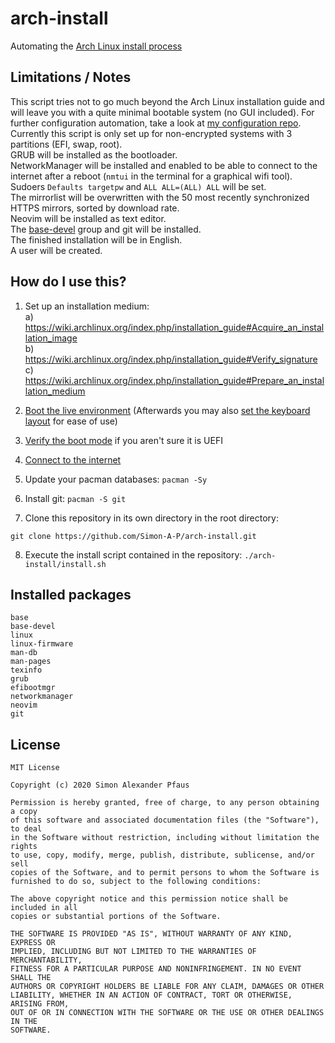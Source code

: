 # arch-install
Automating the [Arch Linux install process](https://wiki.archlinux.org/index.php/installation_guide)  

## Limitations / Notes
This script tries not to go much beyond the Arch Linux installation guide and will leave you with a quite minimal bootable system (no GUI included). For further configuration automation, take a look at [my configuration repo](https://github.com/Simon-A-P/dotfiles).  
Currently this script is only set up for non-encrypted systems with 3 partitions (EFI, swap, root).  
GRUB will be installed as the bootloader.  
NetworkManager will be installed and enabled to be able to connect to the internet after a reboot (```nmtui``` in the terminal for a graphical wifi tool).  
Sudoers ```Defaults targetpw``` and ```ALL ALL=(ALL) ALL``` will be set.  
The mirrorlist will be overwritten with the 50 most recently synchronized HTTPS mirrors, sorted by download rate.  
Neovim will be installed as text editor.  
The [base-devel](https://www.archlinux.org/groups/x86_64/base-devel/) group and git will be installed.  
The finished installation will be in English.  
A user will be created.  

## How do I use this?
1. Set up an installation medium:  
  a) https://wiki.archlinux.org/index.php/installation_guide#Acquire_an_installation_image  
  b) https://wiki.archlinux.org/index.php/installation_guide#Verify_signature  
  c) https://wiki.archlinux.org/index.php/installation_guide#Prepare_an_installation_medium  

2. [Boot the live environment](https://wiki.archlinux.org/index.php/installation_guide#Boot_the_live_environment) (Afterwards you may also [set the keyboard layout](https://wiki.archlinux.org/index.php/installation_guide#Set_the_keyboard_layout) for ease of use)  

3. [Verify the boot mode](https://wiki.archlinux.org/index.php/installation_guide#Verify_the_boot_mode) if you aren't sure it is UEFI  

4. [Connect to the internet](https://wiki.archlinux.org/index.php/installation_guide#Connect_to_the_internet)  

5. Update your pacman databases: ```pacman -Sy```

6. Install git: ```pacman -S git```  

7. Clone this repository in its own directory in the root directory:
```
git clone https://github.com/Simon-A-P/arch-install.git 
```
8. Execute the install script contained in the repository: ```./arch-install/install.sh```

## Installed packages
```
base
base-devel
linux
linux-firmware
man-db
man-pages
texinfo
grub
efibootmgr
networkmanager
neovim
git
```


## License
```
MIT License

Copyright (c) 2020 Simon Alexander Pfaus

Permission is hereby granted, free of charge, to any person obtaining a copy
of this software and associated documentation files (the "Software"), to deal
in the Software without restriction, including without limitation the rights
to use, copy, modify, merge, publish, distribute, sublicense, and/or sell
copies of the Software, and to permit persons to whom the Software is
furnished to do so, subject to the following conditions:

The above copyright notice and this permission notice shall be included in all
copies or substantial portions of the Software.

THE SOFTWARE IS PROVIDED "AS IS", WITHOUT WARRANTY OF ANY KIND, EXPRESS OR
IMPLIED, INCLUDING BUT NOT LIMITED TO THE WARRANTIES OF MERCHANTABILITY,
FITNESS FOR A PARTICULAR PURPOSE AND NONINFRINGEMENT. IN NO EVENT SHALL THE
AUTHORS OR COPYRIGHT HOLDERS BE LIABLE FOR ANY CLAIM, DAMAGES OR OTHER
LIABILITY, WHETHER IN AN ACTION OF CONTRACT, TORT OR OTHERWISE, ARISING FROM,
OUT OF OR IN CONNECTION WITH THE SOFTWARE OR THE USE OR OTHER DEALINGS IN THE
SOFTWARE.
```
